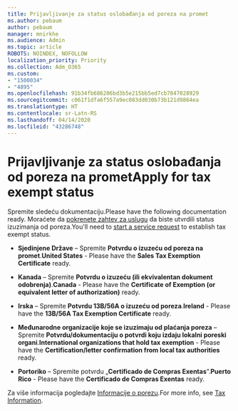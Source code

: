```yaml
---
title: Prijavljivanje za status oslobađanja od poreza na promet
ms.author: pebaum
author: pebaum
manager: mnirkhe
ms.audience: Admin
ms.topic: article
ROBOTS: NOINDEX, NOFOLLOW
localization_priority: Priority
ms.collection: Adm_O365
ms.custom:
- "1500034"
- "4895"
ms.openlocfilehash: 91b34fb686206bd3b5e215bb5ed7cb7847028929
ms.sourcegitcommit: c061f1dfa6f557a9ec083dd030b73b121d9864ea
ms.translationtype: HT
ms.contentlocale: sr-Latn-RS
ms.lasthandoff: 04/14/2020
ms.locfileid: "43286748"
---
```

# <a name="apply-for-tax-exempt-status"></a><span data-ttu-id="73432-102">Prijavljivanje za status oslobađanja od poreza na promet</span><span class="sxs-lookup"><span data-stu-id="73432-102">Apply for tax exempt status</span></span>

<span data-ttu-id="73432-103">Spremite sledeću dokumentaciju.</span><span class="sxs-lookup"><span data-stu-id="73432-103">Please have the following documentation ready.</span></span> <span data-ttu-id="73432-104">Moraćete da [pokrenete zahtev za uslugu](https://docs.microsoft.com/office365/admin/contact-support-for-business-products) da biste utvrdili status izuzimanja od poreza.</span><span class="sxs-lookup"><span data-stu-id="73432-104">You'll need to [start a service request](https://docs.microsoft.com/office365/admin/contact-support-for-business-products) to establish tax exempt status.</span></span>

- <span data-ttu-id="73432-105">**Sjedinjene Države** – Spremite **Potvrdu o izuzeću od poreza na promet**.</span><span class="sxs-lookup"><span data-stu-id="73432-105">**United States** - Please have the **Sales Tax Exemption Certificate** ready.</span></span>

- <span data-ttu-id="73432-106">**Kanada** – Spremite **Potvrdu o izuzeću (ili ekvivalentan dokument odobrenja)**.</span><span class="sxs-lookup"><span data-stu-id="73432-106">**Canada** - Please have the **Certificate of Exemption (or equivalent letter of authorization)** ready.</span></span>

- <span data-ttu-id="73432-107">**Irska** – Spremite **Potvrdu 13B/56A o izuzeću od poreza**.</span><span class="sxs-lookup"><span data-stu-id="73432-107">**Ireland** - Please have the **13B/56A Tax Exemption Certificate** ready.</span></span>

- <span data-ttu-id="73432-108">**Međunarodne organizacije koje se izuzimaju od plaćanja poreza** – Spremite **Potvrdu/dokumentaciju o potvrdi koju izdaju lokalni poreski organi**.</span><span class="sxs-lookup"><span data-stu-id="73432-108">**International organizations that hold tax exemption** - Please have the **Certification/letter confirmation from local tax authorities** ready.</span></span>

- <span data-ttu-id="73432-109">**Portoriko** – Spremite potvrdu „**Certificado de Compras Exentas**“.</span><span class="sxs-lookup"><span data-stu-id="73432-109">**Puerto Rico** - Please have the **Certificado de Compras Exentas** ready.</span></span>

<span data-ttu-id="73432-110">Za više informacija pogledajte [Informacije o porezu](https://docs.microsoft.com/microsoft-365/commerce/billing-and-payments/tax-information?view=o365-worldwide).</span><span class="sxs-lookup"><span data-stu-id="73432-110">For more info, see [Tax Information](https://docs.microsoft.com/microsoft-365/commerce/billing-and-payments/tax-information?view=o365-worldwide).</span></span>
